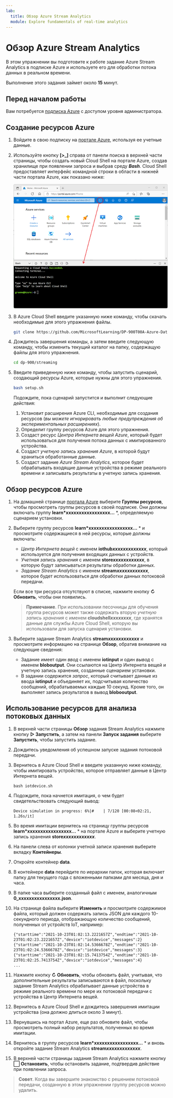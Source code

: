 ```yaml
---
lab:
  title: Обзор Azure Stream Analytics
  module: Explore fundamentals of real-time analytics
---
```


# <a name="explore-azure-stream-analytics"></a>Обзор Azure Stream Analytics

В этом упражнении вы подготовите к работе задание Azure Stream Analytics в подписке Azure и используете его для обработки потока данных в реальном времени.

Выполнение этого задания займет около **15** минут.

## <a name="before-you-start"></a>Перед началом работы

Вам потребуется [подписка Azure](https://azure.microsoft.com/free) с доступом уровня администратора.

## <a name="create-azure-resources"></a>Создание ресурсов Azure

1. Войдите в свою подписку на [портале Azure](https://portal.azure.com), используя ее учетные данные.

1. Используйте кнопку **[\>_]** справа от панели поиска в верхней части страницы, чтобы создать новый Cloud Shell на портале Azure, создав хранилище при появлении запроса и выбрав среду ***Bash***. Cloud Shell предоставляет интерфейс командной строки в области в нижней части портала Azure, как показано ниже:

    ![Портал Azure с областью Cloud Shell](./images/cloud-shell.png)

1. В Azure Cloud Shell введите указанную ниже команду, чтобы скачать необходимые для этого упражнения файлы.

    ```bash
    git clone https://github.com/MicrosoftLearning/DP-900T00A-Azure-Data-Fundamentals dp-900
    ```

1. Дождитесь завершения команды, а затем введите следующую команду, чтобы изменить текущий каталог на папку, содержащую файлы для этого упражнения.

    ```bash
    cd dp-900/streaming
    ```

1. Введите приведенную ниже команду, чтобы запустить сценарий, создающий ресурсы Azure, которые нужны для этого упражнения.

    ```bash
    bash setup.sh
    ```

    Подождите, пока сценарий запустится и выполнит следующие действия:

    1. Установит расширения Azure CLI, необходимые для создания ресурсов (*вы можете игнорировать любые предупреждения об экспериментальных расширениях*).
    1. Определит группу ресурсов Azure для этого упражнения.
    1. Создаст ресурс *Центра Интернета вещей Azure*, который будет использоваться для получения потока данных с имитированного устройства.
    1. Создаст *учетную запись хранения Azure*, в которой будут храниться обработанные данные.
    1. Создаст задание *Azure Stream Analytics*, которое будет обрабатывать входящие данные устройства в режиме реального времени и записывать результаты в учетную запись хранения.

## <a name="explore-the-azure-resources"></a>Обзор ресурсов Azure

1. На домашней странице [портала Azure](https://portal.azure.com?azure-portal=true) выберите **Группы ресурсов**, чтобы просмотреть группы ресурсов в своей подписке. Они должны включать группу **learn*xxxxxxxxxxxxxxxxx…** *, определяемую сценарием установки.
2. Выберите группу ресурсов **learn*xxxxxxxxxxxxxxxxx…** * и просмотрите содержащиеся в ней ресурсы, которые должны включать:
    - *Центр Интернета вещей* с именем **iothub*xxxxxxxxxxxxx***, который используется для получения входящих данных с устройств.
    - *Учетная запись хранения* с именем **store*xxxxxxxxxxxx***, в которую будут записываться результаты обработки данных.
    - *Задание Stream Analytics* с именем **stream*xxxxxxxxxxxx***, которое будет использоваться для обработки данных потоковой передачи.

    Если все три ресурса отсутствуют в списке, нажмите кнопку **&#8635; Обновить**, чтобы они появились.

    > **Примечание**. При использовании песочницы для обучения группа ресурсов может также содержать вторую *учетную запись хранения* с именем **cloudshell*xxxxxxxx***, где хранятся данные для службы Azure Cloud Shell, которую вы использовали для запуска сценария установки.

3. Выберите задание Stream Analytics **stream*xxxxxxxxxxxx*** и просмотрите информацию на странице **Обзор**, обратив внимание на следующие сведения:
    - Задание имеет один *ввод* с именем **iotinput** и один *вывод* с именем **bloboutput**. Они ссылаются на Центр Интернета вещей и учетную запись хранения, созданные сценарием установки.
    - В задании содержится *запрос*, который считывает данные из ввода **iotinput** и объединяет их, подсчитывая количество сообщений, обрабатываемых каждые 10 секунд. Кроме того, он выполняет запись результатов в вывод **blobooutput**.

## <a name="use-the-resources-to-analyze-streaming-data"></a>Использование ресурсов для анализа потоковых данных

1. В верхней части страницы **Обзор** задания Stream Analytics нажмите кнопку **&#9655; Запустить**, а затем на панели **Запуск задания** выберите **Запустить**, чтобы запустить задание.
2. Дождитесь уведомления об успешном запуске задания потоковой передачи.
3. Вернитесь в Azure Cloud Shell и введите указанную ниже команду, чтобы имитировать устройство, которое отправляет данные в Центр Интернета вещей.

    ```
    bash iotdevice.sh
    ```

4. Подождите, пока начнется имитация, о чем будет свидетельствовать следующий вывод:

    ```
    Device simulation in progress: 6%|#    | 7/120 [00:08<02:21, 1.26s/it]
    ```

5. Во время имитации вернитесь на страницу группы ресурсов **learn*xxxxxxxxxxxxxxxxx…** * на портале Azure и выберите учетную запись хранения **store*xxxxxxxxxxxx***.
6. На панели слева от колонки учетной записи хранения выберите вкладку **Контейнеры**.
7. Откройте контейнер **data**.
8. В контейнере **data** перейдите по иерархии папок, которая включает папку для текущего года с вложенными папками для месяца, дня и часа.
9. В папке часа выберите созданный файл с именем, аналогичным **0_xxxxxxxxxxxxxxxx.json**.
10. На странице файла выберите **Изменить** и просмотрите содержимое файла, который должен содержать запись JSON для каждого 10-секундного периода, отображающую количество сообщений, полученных от устройств IoT, например:

    ```
    {"starttime":"2021-10-23T01:02:13.2221657Z","endtime":"2021-10-23T01:02:23.2221657Z","device":"iotdevice","messages":2}
    {"starttime":"2021-10-23T01:02:14.5366678Z","endtime":"2021-10-23T01:02:24.5366678Z","device":"iotdevice","messages":3}
    {"starttime":"2021-10-23T01:02:15.7413754Z","endtime":"2021-10-23T01:02:25.7413754Z","device":"iotdevice","messages":4}
    ...
    ```

11. Нажмите кнопку **&#8635; Обновить**, чтобы обновить файл, учитывая, что дополнительные результаты записываются в файл, поскольку задание Stream Analytics обрабатывает данные устройства в режиме реального времени по мере их потоковой передачи с устройства в Центр Интернета вещей.
12. Вернитесь в Azure Cloud Shell и дождитесь завершения имитации устройства (она должно длиться около 3 минут).
13. Вернувшись на портал Azure, еще раз обновите файл, чтобы просмотреть полный набор результатов, полученных во время имитации.
14. Вернитесь в группу ресурсов **learn*xxxxxxxxxxxxxxxxx…** * и вновь откройте задание Stream Analytics **stream*xxxxxxxxxxxxx***.
15. В верхней части страницы задания Stream Analytics нажмите кнопку **&#11036; Остановить**, чтобы остановить задание, подтвердив действие при появлении запроса.

> **Совет**. Когда вы завершите знакомство с решением потоковой передачи, созданную в этом упражнении группу ресурсов можно удалить.
